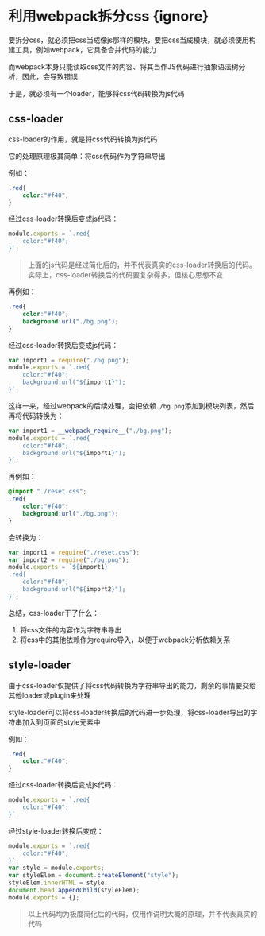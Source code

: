 # 利用webpack拆分css {ignore}

要拆分css，就必须把css当成像js那样的模块，要把css当成模块，就必须使用构建工具，例如webpack，它具备合并代码的能力

而webpack本身只能读取css文件的内容、将其当作JS代码进行抽象语法树分析，因此，会导致错误

于是，就必须有一个loader，能够将css代码转换为js代码

## css-loader

css-loader的作用，就是将css代码转换为js代码

它的处理原理极其简单：将css代码作为字符串导出

例如：

```css
.red{
    color:"#f40";
}
```

经过css-loader转换后变成js代码：

```js
module.exports = `.red{
    color:"#f40";
}`;
```

> 上面的js代码是经过简化后的，并不代表真实的css-loader转换后的代码。实际上，css-loader转换后的代码要复杂得多，但核心思想不变

再例如：

```css
.red{
    color:"#f40";
    background:url("./bg.png");
}
```

经过css-loader转换后变成js代码：

```js
var import1 = require("./bg.png");
module.exports = `.red{
    color:"#f40";
    background:url("${import1}");
}`;
```

这样一来，经过webpack的后续处理，会把依赖```./bg.png```添加到模块列表，然后再将代码转换为：

```js
var import1 = __webpack_require__("./bg.png");
module.exports = `.red{
    color:"#f40";
    background:url("${import1}");
}`;
```

再例如：

```css
@import "./reset.css";
.red{
    color:"#f40";
    background:url("./bg.png");
}
```

会转换为：

```js
var import1 = require("./reset.css");
var import2 = require("./bg.png");
module.exports = `${import1}
.red{
    color:"#f40";
    background:url("${import2}");
}`;
```

总结，css-loader干了什么：

1. 将css文件的内容作为字符串导出
2. 将css中的其他依赖作为require导入，以便于webpack分析依赖关系

## style-loader

由于css-loader仅提供了将css代码转换为字符串导出的能力，剩余的事情要交给其他loader或plugin来处理

style-loader可以将css-loader转换后的代码进一步处理，将css-loader导出的字符串加入到页面的style元素中

例如：

```css
.red{
    color:"#f40";
}
```

经过css-loader转换后变成js代码：

```js
module.exports = `.red{
    color:"#f40";
}`;
```

经过style-loader转换后变成：

```js
module.exports = `.red{
    color:"#f40";
}`;
var style = module.exports;
var styleElem = document.createElement("style");
styleElem.innerHTML = style;
document.head.appendChild(styleElem);
module.exports = {};
```

> 以上代码均为极度简化后的代码，仅用作说明大概的原理，并不代表真实的代码
